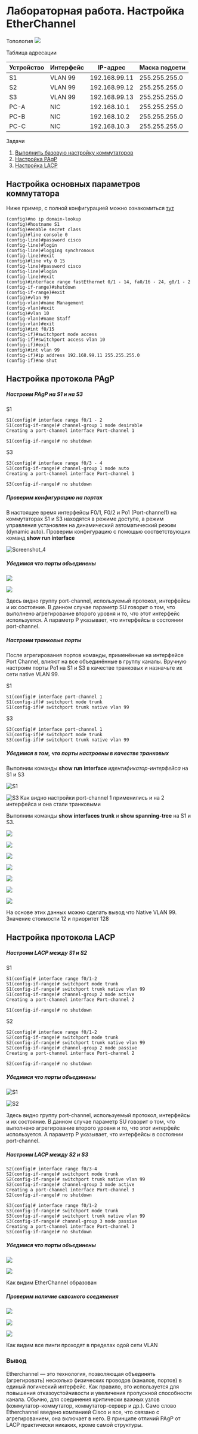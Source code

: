# Лабораторная работа. Настройка EtherChannel

Топология
![](https://github.com/Samsonvl/network-otus/blob/master/labs/lab04/Screenshots/topology.png)



Таблица адресации

| Устройство | Интерфейс | IP-адрес      | Маска подсети |
| ---------- | --------- | ------------- | ------------- |
| S1         | VLAN 99   | 192.168.99.11 | 255.255.255.0 |
| S2         | VLAN 99   | 192.168.99.12 | 255.255.255.0 |
| S3         | VLAN 99   | 192.168.99.13 | 255.255.255.0 |
| PC-A       | NIC       | 192.168.10.1  | 255.255.255.0 |
| PC-B       | NIC       | 192.168.10.2  | 255.255.255.0 |
| PC-C       | NIC       | 192.168.10.3  | 255.255.255.0 |

Задачи

1. [Выполнить базовую настройку коммутаторов](#EC1)
2. [Настройка PAgP](#EC2)
3. [Настройка LACP](#EC3)

## Настройка основных параметров коммутатора

Ниже пример, с полной конфигурацией можно ознакомиться [тут]()

```
(config)#no ip domain-lookup
(config)#hostname S1
(config)#enable secret class
(config)#line console 0
(config-line)#password cisco
(config-line)#login
(config-line)#logging synchronous
(config-line)#exit
(config)#line vty 0 15
(config-line)#password cisco
(config-line)#login
(config-line)#exit
(config)#interface range fastEthernet 0/1 - 14, fa0/16 - 24, g0/1 - 2
(config-if-range)#shutdown
(config-if-range)#exit
(config)#vlan 99
(config-vlan)#name Management
(config-vlan)#exit
(config)#vlan 10
(config-vlan)#name Staff
(config-vlan)#exit
(config)#int f0/15
(config-if)#switchport mode access
(config-if)#switchport access vlan 10
(config-if)#exit
(config)#int vlan 99
(config-if)#ip address 192.168.99.11 255.255.255.0
(config-if)#no shut
```

## Настройка протокола PAgP

##### Настроим PAgP на S1 и на S3

S1

```
S1(config)# interface range f0/1 - 2
S1(config-if-range)# channel-group 1 mode desirable
Creating a port-channel interface Port-channel 1

S1(config-if-range)# no shutdown
```

S3

```
S3(config)# interface range f0/3 - 4
S3(config-if-range)# channel-group 1 mode auto
Creating a port-channel interface Port-channel 1

S3(config-if-range)# no shutdown
```

##### Проверим конфигурацию на портах

В настоящее время интерфейсы F0/1, F0/2 и Po1 (Port-channel1) на коммутаторах S1 и S3 находятся в режиме доступе, а режим управления установлен на динамический автоматический режим (dynamic auto). Проверим конфигурацию с помощью соответствующих команд **show run interface** 

![Screenshot_4](https://github.com/Samsonvl/network-otus/blob/master/labs/lab04/Screenshots/Screenshot_4.png)

##### Убедимся что порты объединены

![](https://github.com/Samsonvl/network-otus/blob/master/labs/lab04/Screenshots/Screenshot_3.png)

![](https://github.com/Samsonvl/network-otus/blob/master/labs/lab04/Screenshots/Screenshot_5.png)

Здесь видно группу port-channel, используемый протокол, интерфейсы и их состояние. В данном случае параметр SU говорит о том, что выполнено агрегирование второго уровня и то, что этот интерфейс используется. А параметр P указывает, что интерфейсы в состоянии port-channel.

##### Настроим транковые порты

После агрегирования портов команды, применённые на интерфейсе Port Channel, влияют на все объединённые в группу каналы. Вручную настроим порты Po1 на S1 и S3 в качестве транковых и назначьте их сети native VLAN 99.

S1

```
S1(config)# interface port-channel 1
S1(config-if)# switchport mode trunk
S1(config-if)# switchport trunk native vlan 99
```

S3

```
S3(config)# interface port-channel 1
S3(config-if)# switchport mode trunk
S3(config-if)# switchport trunk native vlan 99
```

##### Убедимся в том, что порты настроены в качестве транковых

Выполним команды **show run** **interface** *идентификатор-интерфейса* на S1 и S3

![S1](https://github.com/Samsonvl/network-otus/blob/master/labs/lab04/Screenshots/Screenshot_6.png)

![S3](https://github.com/Samsonvl/network-otus/blob/master/labs/lab04/Screenshots/Screenshot_7.png)
Как видно настройки port-channel 1 применились и на 2 интерфейса и она стали транковыми

Выполним команды **show interfaces trunk** и **show spanning-tree** на S1 и S3.

![](https://github.com/Samsonvl/network-otus/blob/master/labs/lab04/Screenshots/Screenshot_9.png)

![](https://github.com/Samsonvl/network-otus/blob/master/labs/lab04/Screenshots/Screenshot_11.png)

![](https://github.com/Samsonvl/network-otus/blob/master/labs/lab04/Screenshots/Screenshot_12.png)

![](https://github.com/Samsonvl/network-otus/blob/master/labs/lab04/Screenshots/Screenshot_13.png)

![](https://github.com/Samsonvl/network-otus/blob/master/labs/lab04/Screenshots/Screenshot_14.png)

![](https://github.com/Samsonvl/network-otus/blob/master/labs/lab04/Screenshots/Screenshot_15.png)

![](https://github.com/Samsonvl/network-otus/blob/master/labs/lab04/Screenshots/Screenshot_16.png)

На основе этих данных можно сделать вывод что Native VLAN 99. Значение стоимости 12 и приоритет 128

## Настройка протокола LACP

##### Настроим LACP между S1 и S2

S1

```
S1(config)# interface range f0/1-2
S1(config-if-range)# switchport mode trunk
S1(config-if-range)# switchport trunk native vlan 99
S1(config-if-range)# channel-group 2 mode active
Creating a port-channel interface Port-channel 2

S1(config-if-range)# no shutdown
```

S2

```
S2(config)# interface range f0/1-2
S2(config-if-range)# switchport mode trunk
S2(config-if-range)# switchport trunk native vlan 99
S2(config-if-range)# channel-group 2 mode passive
Creating a port-channel interface Port-channel 2

S2(config-if-range)# no shutdown
```

##### Убедимся что порты объединены

![S1](https://github.com/Samsonvl/network-otus/blob/master/labs/lab04/Screenshots/Screenshot_16.png)

![S2](https://github.com/Samsonvl/network-otus/blob/master/labs/lab04/Screenshots/Screenshot_17.png)

Здесь видно группу port-channel, используемый протокол, интерфейсы и их состояние. В данном случае параметр SU говорит о том, что выполнено агрегирование второго уровня и то, что этот интерфейс используется. А параметр P указывает, что интерфейсы в состоянии port-channel.

##### Настроим LACP между S2 и S3

```
S2(config)# interface range f0/3-4
S2(config-if-range)# switchport mode trunk
S2(config-if-range)# switchport trunk native vlan 99
S2(config-if-range)# channel-group 3 mode active
Creating a port-channel interface Port-channel 3
S2(config-if-range)# no shutdown
```

```
S3(config)# interface range f0/1-2
S3(config-if-range)# switchport mode trunk
S3(config-if-range)# switchport trunk native vlan 99
S3(config-if-range)# channel-group 3 mode passive
Creating a port-channel interface Port-channel 3
S3(config-if-range)# no shutdown
```

##### Убедимся что порты объединены

![](https://github.com/Samsonvl/network-otus/blob/master/labs/lab04/Screenshots/Screenshot_18.png)

![](https://github.com/Samsonvl/network-otus/blob/master/labs/lab04/Screenshots/Screenshot_19.png)

Как видим EtherChannel образован

##### Проверим наличие сквозного соединения

![](https://github.com/Samsonvl/network-otus/blob/master/labs/lab04/Screenshots/Screenshot_20.png)

![](https://github.com/Samsonvl/network-otus/blob/master/labs/lab04/Screenshots/Screenshot_22.png)

![](https://github.com/Samsonvl/network-otus/blob/master/labs/lab04/Screenshots/Screenshot_23.png)

Как видим все пинги проходят в пределах одой сети VLAN

### Вывод

Etherchannel — это технология, позволяющая объединять (агрегировать) несколько физических проводов (каналов, портов) в единый логический интерфейс. Как правило, это используется для повышения отказоустойчивости и увеличения пропускной способности канала. Обычно, для соединения критически важных узлов (коммутатор-коммутатор, коммутатор-сервер и др.). Само слово Etherchannel введено компанией Cisco и все, что связано с агрегированием, она включает в него. В принципе отличий PAgP от LACP практически никаких, кроме самой структуры.
